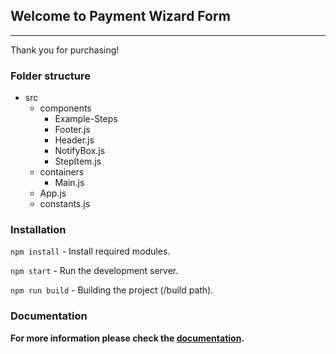 ## Welcome to Payment Wizard Form
---
Thank you for purchasing!

### Folder structure
 - src
    - components
      - Example-Steps
      - Footer.js
      - Header.js
      - NotifyBox.js
      - StepItem.js
    - containers
      - Main.js
    - App.js
    - constants.js

### Installation
`` npm install `` - Install required modules.

`` npm start `` - Run the development server.

`` npm run build `` - Building the project (/build path).

### Documentation
<b>For more information please check the [documentation](documentation/index.html).</b>
